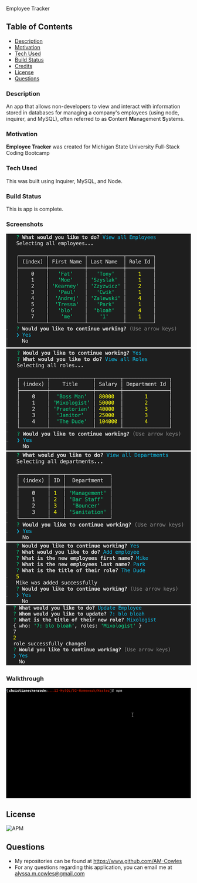 Employee Tracker

## Table of Contents

* [Description](#description)
<a name="description"></a>
* [Motivation](#motivation)
<a name="motivation"></a>
* [Tech Used](#tech-used)
<a name="tech-used"></a>
* [Build Status](#build-status)
<a name="build-status"></a>
* [Credits](#credits)
<a name="credits"></a>
* [License](#license)
<a name="license"></a>
* [Questions](#questions)
<a name="questions"></a>

### Description

An app that allows non-developers to view and interact with information stored in databases for managing a company's employees (using node, inquirer, and MySQL), often referred to as **C**ontent **M**anagement **S**ystems.

### Motivation

**Employee Tracker** was created for Michigan State University Full-Stack Coding Bootcamp

### Tech Used

This was built using Inquirer, MySQL, and Node.

### Build Status

This is app is complete.

### Screenshots

![Screenshot 1](/assets/Screen-Shot-1.png)
![Screenshot 1](/assets/Screen-Shot-2.png)
![Screenshot 1](/assets/Screen-Shot-3.png)
![Screenshot 1](/assets/Screen-Shot-4.png)
![Screenshot 1](/assets/Screen-Shot-5.png)

### Walkthrough

![Walkthrough Gif](instructions/employee-tracker.gif)

## License
![APM](https://img.shields.io/apm/l/README)

## Questions
* My repositories can be found at https://www.github.com/AM-Cowles
* For any questions regarding this application, you can email me at alyssa.m.cowles@gmail.com